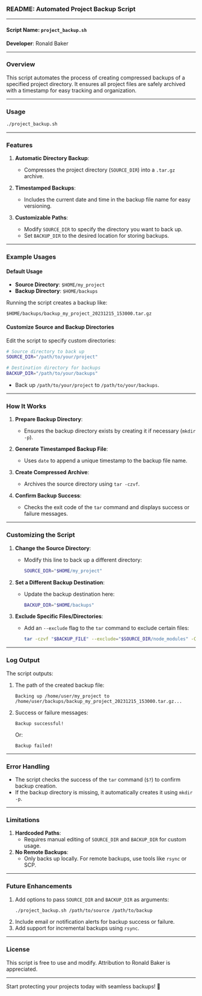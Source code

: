 ### **README: Automated Project Backup Script**

---

#### **Script Name**: `project_backup.sh`  
**Developer**: Ronald Baker  

---

### **Overview**
This script automates the process of creating compressed backups of a specified project directory. It ensures all project files are safely archived with a timestamp for easy tracking and organization.  

---

### **Usage**
```bash
./project_backup.sh
```

---

### **Features**
1. **Automatic Directory Backup**:
   - Compresses the project directory (`SOURCE_DIR`) into a `.tar.gz` archive.

2. **Timestamped Backups**:
   - Includes the current date and time in the backup file name for easy versioning.

3. **Customizable Paths**:
   - Modify `SOURCE_DIR` to specify the directory you want to back up.
   - Set `BACKUP_DIR` to the desired location for storing backups.

---

### **Example Usages**

#### **Default Usage**
- **Source Directory**: `$HOME/my_project`  
- **Backup Directory**: `$HOME/backups`

Running the script creates a backup like:
```
$HOME/backups/backup_my_project_20231215_153000.tar.gz
```

#### **Customize Source and Backup Directories**
Edit the script to specify custom directories:
```bash
# Source directory to back up
SOURCE_DIR="/path/to/your/project"

# Destination directory for backups
BACKUP_DIR="/path/to/your/backups"
```
- Back up `/path/to/your/project` to `/path/to/your/backups`.

---

### **How It Works**
1. **Prepare Backup Directory**:
   - Ensures the backup directory exists by creating it if necessary (`mkdir -p`).
   
2. **Generate Timestamped Backup File**:
   - Uses `date` to append a unique timestamp to the backup file name.

3. **Create Compressed Archive**:
   - Archives the source directory using `tar -czvf`.

4. **Confirm Backup Success**:
   - Checks the exit code of the `tar` command and displays success or failure messages.

---

### **Customizing the Script**
1. **Change the Source Directory**:
   - Modify this line to back up a different directory:
     ```bash
     SOURCE_DIR="$HOME/my_project"
     ```

2. **Set a Different Backup Destination**:
   - Update the backup destination here:
     ```bash
     BACKUP_DIR="$HOME/backups"
     ```

3. **Exclude Specific Files/Directories**:
   - Add an `--exclude` flag to the `tar` command to exclude certain files:
     ```bash
     tar -czvf "$BACKUP_FILE" --exclude="$SOURCE_DIR/node_modules" -C "$(dirname "$SOURCE_DIR")" "$(basename "$SOURCE_DIR")"
     ```

---

### **Log Output**
The script outputs:
1. The path of the created backup file:
   ```
   Backing up /home/user/my_project to /home/user/backups/backup_my_project_20231215_153000.tar.gz...
   ```
2. Success or failure messages:
   ```
   Backup successful!
   ```
   Or:
   ```
   Backup failed!
   ```

---

### **Error Handling**
- The script checks the success of the `tar` command (`$?`) to confirm backup creation.
- If the backup directory is missing, it automatically creates it using `mkdir -p`.

---

### **Limitations**
1. **Hardcoded Paths**:
   - Requires manual editing of `SOURCE_DIR` and `BACKUP_DIR` for custom usage.
2. **No Remote Backups**:
   - Only backs up locally. For remote backups, use tools like `rsync` or SCP.

---

### **Future Enhancements**
1. Add options to pass `SOURCE_DIR` and `BACKUP_DIR` as arguments:
   ```bash
   ./project_backup.sh /path/to/source /path/to/backup
   ```
2. Include email or notification alerts for backup success or failure.
3. Add support for incremental backups using `rsync`.

---

### **License**
This script is free to use and modify. Attribution to Ronald Baker is appreciated.

---

Start protecting your projects today with seamless backups! 🚀